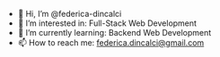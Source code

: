 - 👋 Hi, I’m @federica-dincalci
- 👀 I’m interested in: Full-Stack Web Development
- 🌱 I’m currently learning: Backend Web Development
- 📫 How to reach me: federica.dincalci@gmail.com

<!---
federica-dincalci/federica-dincalci is a ✨ special ✨ repository because its `README.md` (this file) appears on your GitHub profile.
You can click the Preview link to take a look at your changes.
--->
